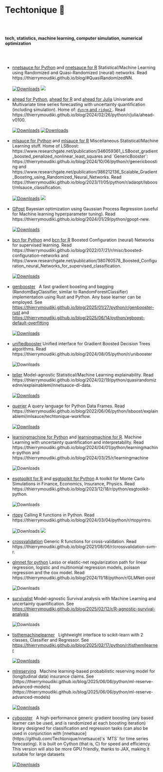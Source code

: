 # Techtonique 👋

<br>
<br>

<p>
<b>tech, statistics, machine learning, computer simulation, numerical optimization</b>
</p>

<br>
<br>

<ul>

<li> <a href="https://github.com/Techtonique/nnetsauce">nnetsauce for Python</a> and <a href="https://github.com/Techtonique/nnetsauce_r">nnetsauce for R</a> Statistical/Machine Learning using Randomized and Quasi-Randomized (neural) networks. Read https://thierrymoudiki.github.io/blog/#QuasiRandomizedNN. &nbsp; 
  <br>
  <br>
  <a href="https://pepy.tech/project/nnetsauce"><img alt="Downloads" src="https://static.pepy.tech/badge/nnetsauce" /></a> <a href="https://anaconda.org/conda-forge/nnetsauce"> <img src="https://img.shields.io/conda/dn/conda-forge/nnetsauce.svg" /> </a> </li>
  <br>

<li> <a href="https://github.com/Techtonique/ahead_python">ahead for Python</a>, <a href="https://github.com/Techtonique/ahead">ahead for R</a> and <a href="https://github.com/Techtonique/Ahead.jl">ahead for Julia</a> Univariate and Multivariate time series forecasting with uncertainty quantification (including simulation). Home of:  <a href="https://www.researchgate.net/publication/378877579_ahead_Univariate_and_multivariate_time_series_forecasting_with_uncertainty_quantification_including_simulation_approaches" /> <code>dynrm</code> and <code>ridge2</code> </a>. Read https://thierrymoudiki.github.io/blog/2024/02/26/python/r/julia/ahead-v0100. &nbsp; 
  <br>
  <br>
  <a href="https://pepy.tech/project/ahead"><img alt="Downloads" src="https://static.pepy.tech/badge/ahead" /></a> <a href="https://anaconda.org/conda-forge/ahead_python"><img alt="Downloads" src="https://img.shields.io/conda/dn/conda-forge/ahead_python.svg" /></a> </li>
  <br>

<li> <a href="https://github.com/Techtonique/mlsauce">mlsauce for Python</a> and <a href="https://github.com/Techtonique/mlsauce_r">mlsauce for R</a> Miscellaneous Statistical/Machine Learning stuff. Home of LSBoost: https://www.researchgate.net/publication/346059361_LSBoost_gradient_boosted_penalized_nonlinear_least_squares and `GenericBooster`: https://thierrymoudiki.github.io/blog/2024/10/06/python/r/genericboosting and https://www.researchgate.net/publication/386212136_Scalable_Gradient_Boosting_using_Randomized_Neural_Networks. Read https://thierrymoudiki.github.io/blog/2023/11/05/python/r/adaopt/lsboost/mlsauce_classification. &nbsp; 
  <br>
  <br>
  <a href="https://pepy.tech/project/mlsauce"><img alt="Downloads" src="https://static.pepy.tech/badge/mlsauce" /></a> <a href="https://anaconda.org/conda-forge/mlsauce"> <img src="https://img.shields.io/conda/dn/conda-forge/mlsauce.svg" /> </a> </li>
  <br>

<li> <a href="https://github.com/Techtonique/GPopt">GPopt</a> Bayesian optimization using Gaussian Process Regression (useful for Machine learning hyperparameter tuning). Read https://thierrymoudiki.github.io/blog/2024/01/29/python/gpopt-new. &nbsp; 
  <br>
  <br>
  <a href="https://pepy.tech/project/gpopt"><img alt="Downloads" src="https://static.pepy.tech/badge/gpopt" /></a> </li>
  <br>

<li> <a href="https://github.com/Techtonique/bcn_python">bcn for Python</a> and <a href="https://github.com/Techtonique/bcn">bcn for R</a> Boosted Configuration (neural) Networks for supervised learning. Read https://thierrymoudiki.github.io/blog/2022/07/21/r/misc/boosted-configuration-networks and https://www.researchgate.net/publication/380760578_Boosted_Configuration_neural_Networks_for_supervised_classification. &nbsp; 
  <br>
  <br>
  <a href="https://pepy.tech/project/bcn"><img alt="Downloads" src="https://static.pepy.tech/badge/bcn" /></a></li>
  <br>

<li>
  <a href="https://github.com/Techtonique/genbooster">genbooster</a> &nbsp; A fast gradient boosting and bagging (RandomBagClassifier, similar to RandomForestClassifier) implementation using Rust and Python. Any base learner can be employed. See <a href="https://thierrymoudiki.github.io/blog/2025/01/27/python/r/genbooster-rust">https://thierrymoudiki.github.io/blog/2025/01/27/python/r/genbooster-rust</a> and <a href="https://thierrymoudiki.github.io/blog/2025/06/14/python/xgboost-default-overfitting">https://thierrymoudiki.github.io/blog/2025/06/14/python/xgboost-default-overfitting</a>
  <br>
  <br> 
  <a href="https://pepy.tech/project/genbooster"><img alt="Downloads" src="https://static.pepy.tech/badge/genbooster" /></a>
  <br>
</li>
<br>

<li> <a href="https://github.com/thierrymoudiki/unifiedbooster">unifiedbooster</a> Unified interface for Gradient Boosted Decision Trees algorithms. Read https://thierrymoudiki.github.io/blog/2024/08/05/python/r/unibooster
  <br>
  <br>
  <img alt="Downloads" src="https://static.pepy.tech/badge/unifiedbooster" /> </li></a> </li>
  <br>

<li> <a href="https://github.com/Techtonique/teller">teller</a> Model-agnostic Statistical/Machine Learning explainability. Read https://thierrymoudiki.github.io/blog/2024/02/19/python/quasirandomizednn/explainableml/nnetsauce-dl-data. &nbsp; <a href="https://pepy.tech/project/the-teller">
  <br>
  <br>
  <img alt="Downloads" src="https://static.pepy.tech/badge/the-teller" /></a> </li>
  <br>

<li> <a href="https://github.com/Techtonique/querier">querier</a> A query language for Python Data Frames. Read https://thierrymoudiki.github.io/blog/2022/06/06/python/lsboost/explainableml/mlsauce/techtonique-workflow. &nbsp; <a href="https://pepy.tech/project/querier">
  <br>
  <br>
  <img alt="Downloads" src="https://static.pepy.tech/badge/querier" /></a> </li>
  <br>

<li> <a href="https://github.com/Techtonique/learningmachine_python">learningmachine for Python</a> and <a href="https://github.com/Techtonique/learningmachine">learningmachine for R</a>. Machine Learning with uncertainty quantification and interpretability. Read https://thierrymoudiki.github.io/blog/2024/04/01/python/learningmachine-python and https://thierrymoudiki.github.io/blog/2024/03/25/r/learningmachine
  <br>
  <br>
  <img alt="Downloads" src="https://static.pepy.tech/badge/learningmachine" /> </li></a> </li>
  <br>

<li> <a href="https://github.com/Techtonique/esgtoolkit">esgtoolkit for R</a> and <a href="https://github.com/Techtonique/esgtoolkit_python">esgtoolkit for Python</a>  A toolkit for Monte Carlo Simulations in Finance, Economics, Insurance, Physics. Read https://thierrymoudiki.github.io/blog/2023/12/18/r/python/esgtoolkit-python.
  <br>
  <br>
  <img alt="Downloads" src="https://static.pepy.tech/badge/esgtoolkit" /> </li>
  <br>

<li> <a href="https://github.com/Techtonique/rtopy">rtopy</a> Calling R functions in Python. Read https://thierrymoudiki.github.io/blog/2024/03/04/python/r/rtopyintro.
  <br>
  <br>
  <img alt="Downloads" src="https://static.pepy.tech/badge/rtopy" /> <a href="https://anaconda.org/conda-forge/rtopy"> <img src="https://img.shields.io/conda/dn/conda-forge/rtopy.svg" /> </a> </li>
  <br>

<li> <a href="https://github.com/Techtonique/crossvalidation">crossvalidation</a> Generic R functions for cross-validation. Read https://thierrymoudiki.github.io/blog/2021/08/06/r/crossvalidation-svm-r. </li>
<br>

<li> <a href="https://github.com/thierrymoudiki/glmnetforpython">glmnet for python</a> Lasso or elastic-net regularization path for linear regression, logistic and multinomial regression models, poisson regression and the cox model. Read https://thierrymoudiki.github.io/blog/2024/11/18/python/r/GLMNet-post
  <br>
  <br>
  <img alt="Downloads" src="https://static.pepy.tech/badge/glmnetforpython" /> </li></a> </li>
  <br>

 <li> <a href="https://github.com/Techtonique/survivalist">survivalist</a> Model-agnostic Survival analysis with Machine Learning and uncertainty quantification. See <a href="https://thierrymoudiki.github.io/blog/2025/02/12/r/R-agnostic-survival-analysis">https://thierrymoudiki.github.io/blog/2025/02/12/r/R-agnostic-survival-analysis</a>
  <br>
  <br>
  <img alt="Downloads" src="https://static.pepy.tech/badge/survivalist" /> </li></a> </li>
  <br>

  <li> <a href="https://github.com/Techtonique/tisthemachinelearner">tisthemachinelearner</a> &nbsp; Lightweight interface to scikit-learn with 2 classes, Classifier and Regressor. See <a href="https://thierrymoudiki.github.io/blog/2025/02/17/python/r/tisthemllearner">https://thierrymoudiki.github.io/blog/2025/02/17/python/r/tisthemllearner</a>
  <br>
  <br> <a href="https://pepy.tech/project/tisthemachinelearner"><img alt="Downloads" src="https://static.pepy.tech/badge/tisthemachinelearner" /></a></li>
  <br>

  <li> <a href="https://github.com/Techtonique/mlreserving">mlreserving</a> &nbsp; Machine learning-based probabilistic reserving model for (longitudinal data) insurance claims. See [https://thierrymoudiki.github.io/blog/2025/06/06/python/ml-reserve-advanced-models](https://thierrymoudiki.github.io/blog/2025/06/06/python/ml-reserve-advanced-models)
  <br>
  <br> <a href="https://pepy.tech/project/mlreserving"><img alt="Downloads" src="https://pepy.tech/badge/mlreserving" /></a></li>
  <br>

  <li> <a href="https://github.com/Techtonique/cybooster">cybooster</a> &nbsp; A high-performance generic gradient boosting (any based learner can be used, and is randomized at each boosting iteration) library designed for classification and regression tasks (can also be used in conjunction with [nnetsauce](https://github.com/Techtonique/nnetsauce)'s `MTS` for time series forecasting). It is built on Cython (that is, C) for speed and efficiency. This version will also be more GPU friendly, thanks to JAX, making it suitable for large datasets
  <br>
  <br> <a href="https://pepy.tech/project/cybooster"><img alt="Downloads" src="https://pepy.tech/badge/cybooster" /></a></li>
  <br>

    
</ul>
